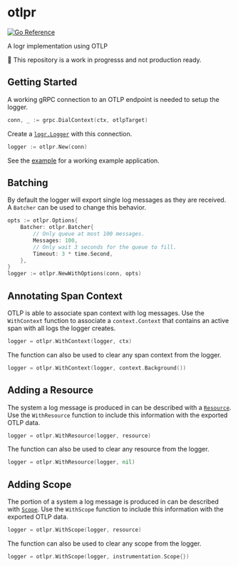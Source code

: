 # otlpr

[![Go Reference](https://pkg.go.dev/badge/github.com/MrAlias/otlpr.svg)](https://pkg.go.dev/github.com/MrAlias/otlpr)

A logr implementation using OTLP

:construction: This repository is a work in progresss and not production ready.

## Getting Started

A working gRPC connection to an OTLP endpoint is needed to setup the logger.

```go
conn, _ := grpc.DialContext(ctx, otlpTarget)
```

Create a [`logr.Logger`] with this connection.

```go
logger := otlpr.New(conn)
```

See the [example] for a working example application.

## Batching

By default the logger will export single log messages as they are received.
A `Batcher` can be used to change this behavior.

```go
opts := otlpr.Options{
	Batcher: otlpr.Batcher{
		// Only queue at most 100 messages.
		Messages: 100,
		// Only wait 3 seconds for the queue to fill.
		Timeout: 3 * time.Second,
	},
}
logger := otlpr.NewWithOptions(conn, opts)
```

## Annotating Span Context

OTLP is able to associate span context with log messages.
Use the `WithContext` function to associate a `context.Context` that contains an active span with all logs the logger creates.

```go
logger = otlpr.WithContext(logger, ctx)
```

The function can also be used to clear any span context from the logger.

```go
logger = otlpr.WithContext(logger, context.Background())
```

[`logr.Logger`]: https://pkg.go.dev/github.com/go-logr/logr#Logger
[example]: ./example/

## Adding a Resource

The system a log message is produced in can be described with a [`Resource`].
Use the `WithResource` function to include this information with the exported OTLP data.

```go
logger = otlpr.WithResource(logger, resource)
```

The function can also be used to clear any resource from the logger.

```go
logger = otlpr.WithResource(logger, nil)
```

## Adding Scope

The portion of a system a log message is produced in can be described with [`Scope`].
Use the `WithScope` function to include this information with the exported OTLP data.

```go
logger = otlpr.WithScope(logger, resource)
```

The function can also be used to clear any scope from the logger.

```go
logger = otlpr.WithScope(logger, instrumentation.Scope{})
```

[`logr.Logger`]: https://pkg.go.dev/github.com/go-logr/logr#Logger
[example]: ./example/
[`Resource`]: https://pkg.go.dev/go.opentelemetry.io/otel/sdk/resource#Resource
[`Scope`]: https://pkg.go.dev/go.opentelemetry.io/otel/sdk/instrumentation#Scope
